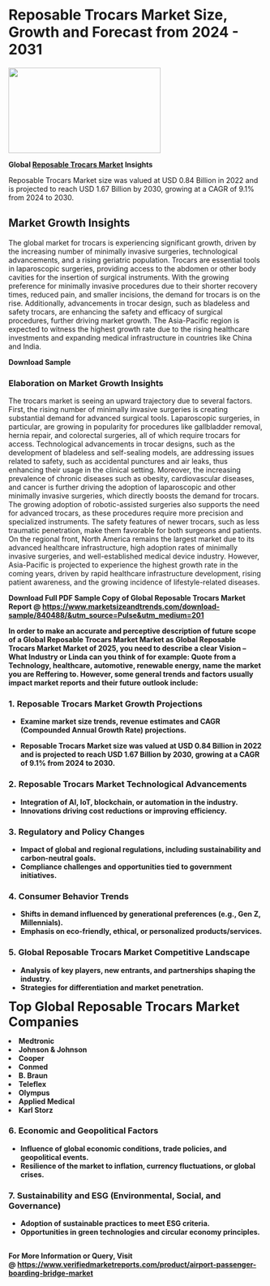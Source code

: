<H1>Reposable Trocars Market Size, Growth and Forecast from 2024 - 2031</H1><img class="aligncenter size-medium wp-image-584254" src="https://thirdeyenews.in/wp-content/uploads/2024/09/Global-Market-Research-300x168.jpeg" alt="" width="300" height="168" /><p><strong>Global&nbsp;<a href="https://www.marketsizeandtrends.com/download-sample/840488/&amp;utm_source=Pulse&amp;utm_medium=201">Reposable Trocars Market</a> Insights</strong></p><p>Reposable Trocars Market size was valued at USD 0.84 Billion in 2022 and is projected to reach USD 1.67 Billion by 2030, growing at a CAGR of 9.1% from 2024 to 2030.</p><p><h2>Market Growth Insights</h2> The global market for trocars is experiencing significant growth, driven by the increasing number of minimally invasive surgeries, technological advancements, and a rising geriatric population. Trocars are essential tools in laparoscopic surgeries, providing access to the abdomen or other body cavities for the insertion of surgical instruments. With the growing preference for minimally invasive procedures due to their shorter recovery times, reduced pain, and smaller incisions, the demand for trocars is on the rise. Additionally, advancements in trocar design, such as bladeless and safety trocars, are enhancing the safety and efficacy of surgical procedures, further driving market growth. The Asia-Pacific region is expected to witness the highest growth rate due to the rising healthcare investments and expanding medical infrastructure in countries like China and India. <p><strong>Download Sample</strong></p> <h3>Elaboration on Market Growth Insights</h3> The trocars market is seeing an upward trajectory due to several factors. First, the rising number of minimally invasive surgeries is creating substantial demand for advanced surgical tools. Laparoscopic surgeries, in particular, are growing in popularity for procedures like gallbladder removal, hernia repair, and colorectal surgeries, all of which require trocars for access. Technological advancements in trocar designs, such as the development of bladeless and self-sealing models, are addressing issues related to safety, such as accidental punctures and air leaks, thus enhancing their usage in the clinical setting. Moreover, the increasing prevalence of chronic diseases such as obesity, cardiovascular diseases, and cancer is further driving the adoption of laparoscopic and other minimally invasive surgeries, which directly boosts the demand for trocars. The growing adoption of robotic-assisted surgeries also supports the need for advanced trocars, as these procedures require more precision and specialized instruments. The safety features of newer trocars, such as less traumatic penetration, make them favorable for both surgeons and patients. On the regional front, North America remains the largest market due to its advanced healthcare infrastructure, high adoption rates of minimally invasive surgeries, and well-established medical device industry. However, Asia-Pacific is projected to experience the highest growth rate in the coming years, driven by rapid healthcare infrastructure development, rising patient awareness, and the growing incidence of lifestyle-related diseases. <p><strong></p><p><span class=""><strong>Download Full PDF Sample Copy of Global Reposable Trocars Market Report</strong> @ <a href="https://www.marketsizeandtrends.com/download-sample/840488/&amp;utm_source=Pulse&amp;utm_medium=201" target="_blank">https://www.marketsizeandtrends.com/download-sample/840488/&amp;utm_source=Pulse&amp;utm_medium=201</a></span></p><p>In order to make an accurate and perceptive description of future scope of a Global&nbsp;Reposable Trocars Market Market as Global&nbsp;Reposable Trocars Market Market of 2025, you need to describe a clear Vision &ndash; What Industry or Linda can you think of for example: Quote from a Technology, healthcare, automotive, renewable energy, name the market you are Reffering to. However, some general trends and factors usually impact market reports and their future outlook include:</p><h3>1.&nbsp;<strong>Reposable Trocars Market Growth Projections</strong></h3><ul><li>Examine market size trends, revenue estimates and CAGR (Compounded Annual Growth Rate) projections.</li><li><p>Reposable Trocars Market size was valued at USD 0.84 Billion in 2022 and is projected to reach USD 1.67 Billion by 2030, growing at a CAGR of 9.1% from 2024 to 2030.</p></li></ul><h3>2.&nbsp;<strong>Reposable Trocars Market Technological Advancements</strong></h3><ul><li>Integration of AI, IoT, blockchain, or automation in the industry.</li><li>Innovations driving cost reductions or improving efficiency.</li></ul><h3>3.&nbsp;<strong>Regulatory and Policy Changes</strong></h3><ul><li>Impact of global and regional regulations, including sustainability and carbon-neutral goals.</li><li>Compliance challenges and opportunities tied to government initiatives.</li></ul><h3>4.&nbsp;<strong>Consumer Behavior Trends</strong></h3><ul><li>Shifts in demand influenced by generational preferences (e.g., Gen Z, Millennials).</li><li>Emphasis on eco-friendly, ethical, or personalized products/services.</li></ul><h3>5.&nbsp;<strong>Global Reposable Trocars Market Competitive Landscape</strong></h3><ul><li>Analysis of key players, new entrants, and partnerships shaping the industry.</li><li>Strategies for differentiation and market penetration.</li></ul><p data-pm-slice="1 1 []"><span style="color: inherit; font-family: inherit; font-size: 25px;">Top Global Reposable Trocars Market Companies</span></p><div class="" data-test-id=""><p><li>Medtronic</li><li> Johnson & Johnson</li><li> Cooper</li><li> Conmed</li><li> B. Braun</li><li> Teleflex</li><li> Olympus</li><li> Applied Medical</li><li> Karl Storz</li></p></div><h3>6.&nbsp;<strong>Economic and Geopolitical Factors</strong></h3><ul><li>Influence of global economic conditions, trade policies, and geopolitical events.</li><li>Resilience of the market to inflation, currency fluctuations, or global crises.</li></ul><h3>7.&nbsp;<strong>Sustainability and ESG (Environmental, Social, and Governance)</strong></h3><ul><li>Adoption of sustainable practices to meet ESG criteria.</li><li>Opportunities in green technologies and circular economy principles.</li></ul><h2><strong style="font-size: 14px;">For More Information or Query, Visit @&nbsp;</strong><a style="background-color: #ffffff; font-size: 14px;" href="https://www.marketsizeandtrends.com/report/reposable-trocars-market/" target="_blank">https://www.verifiedmarketreports.com/product/airport-passenger-boarding-bridge-market</a></h2>
